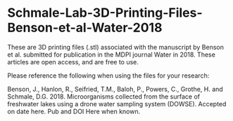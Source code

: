 # Schmale-Lab-3D-Printing-Files-Benson-et-al-Water-2018

These are 3D printing files (.stl) associated with the manuscript by Benson et al. submitted for publication in the MDPI journal Water in 2018. These articles are open access, and are free to use.

Please reference the following when using the files for your research:

Benson, J., Hanlon, R., Seifried, T.M., Baloh, P., Powers, C., Grothe, H. and Schmale, D.G. 2018. Microorganisms collected from the surface of freshwater lakes using a drone water sampling system (DOWSE). Accepted on date here. Pub and DOI Here when known.
